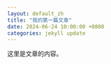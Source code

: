 ```yaml
---
layout: default_zh
title: "我的第一篇文章"
date: 2024-06-24 10:00:00 +0800
categories: jekyll update
---
```


这里是文章的内容。
